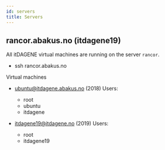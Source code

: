 ```yaml
---
id: servers
title: Servers
---
```


## rancor.abakus.no (itdagene19)

All itDAGENE virtual machines are running on the server `rancor`.
- ssh rancor.abakus.no

Virtual machines
- ubuntu@itdagene.abakus.no (2018)
  Users:
  - root
  - ubuntu
  - itdagene

- itdagene19@itdagene.no (2019)
  Users:
  - root
  - itdagene19
